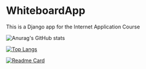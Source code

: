# WhiteboardApp
This is a Django app for the Internet Application Course

![Anurag's GitHub stats](https://github-readme-stats.vercel.app/api?username=SanazJafari&show_icons=true&theme=radical)

[![Top Langs](https://github-readme-stats.vercel.app/api/top-langs/?username=SanazJafari&layout=compact)](https://github.com/SanazJafari)

[![Readme Card](https://github-readme-stats.vercel.app/api/pin/?username=SanazJafari&repo=WhiteboardApp)](https://github.com/SanazJafari/WhiteboardApp)
